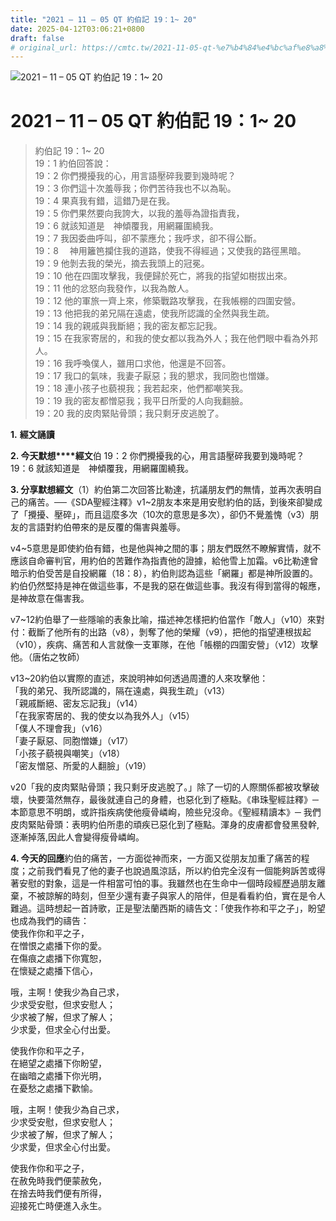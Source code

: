 ```yaml
---
title: "2021 – 11 – 05 QT 約伯記 19：1~ 20"
date: 2025-04-12T03:06:21+0800
draft: false
# original_url: https://cmtc.tw/2021-11-05-qt-%e7%b4%84%e4%bc%af%e8%a8%98-19%ef%bc%9a1-20
---
```


![2021 – 11 – 05 QT 約伯記 19：1~ 20](/images/qt.jpg   "2021 – 11 – 05 QT 約伯記 19：1~ 20")

# 2021 – 11 – 05 QT 約伯記 19：1~ 20

> 約伯記 19：1~ 20  
> 19：1 約伯回答說：  
> 19：2 你們攪擾我的心，用言語壓碎我要到幾時呢？  
> 19：3 你們這十次羞辱我；你們苦待我也不以為恥。  
> 19：4 果真我有錯，這錯乃是在我。  
> 19：5 你們果然要向我誇大，以我的羞辱為證指責我，  
> 19：6 就該知道是　神傾覆我，用網羅圍繞我。  
> 19：7 我因委曲呼叫，卻不蒙應允；我呼求，卻不得公斷。  
> 19：8 　神用籬笆攔住我的道路，使我不得經過；又使我的路徑黑暗。  
> 19：9 他剝去我的榮光，摘去我頭上的冠冕。  
> 19：10 他在四圍攻擊我，我便歸於死亡，將我的指望如樹拔出來。  
> 19：11 他的忿怒向我發作，以我為敵人。  
> 19：12 他的軍旅一齊上來，修築戰路攻擊我，在我帳棚的四圍安營。  
> 19：13 他把我的弟兄隔在遠處，使我所認識的全然與我生疏。  
> 19：14 我的親戚與我斷絕；我的密友都忘記我。  
> 19：15 在我家寄居的，和我的使女都以我為外人；我在他們眼中看為外邦人。  
> 19：16 我呼喚僕人，雖用口求他，他還是不回答。  
> 19：17 我口的氣味，我妻子厭惡；我的懇求，我同胞也憎嫌。  
> 19：18 連小孩子也藐視我；我若起來，他們都嘲笑我。  
> 19：19 我的密友都憎惡我；我平日所愛的人向我翻臉。  
> 19：20 我的皮肉緊貼骨頭；我只剩牙皮逃脫了。

**1.** **經文誦讀**

**2. 今天默想****經文**伯 19：2 你們攪擾我的心，用言語壓碎我要到幾時呢？  
19：6 就該知道是　神傾覆我，用網羅圍繞我。

**3. 分享默想經文**（1）約伯第二次回答比勒達，抗議朋友們的無情，並再次表明自己的痛苦。──《SDA聖經注釋》v1~2朋友本來是用安慰約伯的話，到後來卻變成了「攪擾、壓碎」，而且這麼多次（10次的意思是多次），卻仍不覺羞愧（v3）朋友的言語對約伯帶來的是反覆的傷害與羞辱。

v4~5意思是即使約伯有錯，也是他與神之間的事；朋友們既然不瞭解實情，就不應該自命審判官，用約伯的苦難作為指責他的證據，給他雪上加霜。v6比勒達曾暗示約伯受苦是自投網羅（18：8），約伯則認為這些「網羅」都是神所設置的。約伯仍然堅持是神在做這些事，不是我的惡在做這些事。我沒有得到當得的報應，是神故意在傷害我。

v7~12約伯舉了一些隱喻的表象比喻，描述神怎樣把約伯當作「敵人」（v10）來對付：截斷了他所有的出路（v8），剝奪了他的榮耀（v9），把他的指望連根拔起（v10），疾病、痛苦和人言就像一支軍隊，在他「帳棚的四圍安營」（v12）攻擊他。（唐佑之牧師）

v13~20約伯以實際的直述，來說明神如何透過周遭的人來攻擊他：  
「我的弟兄、我所認識的，隔在遠處，與我生疏」（v13）  
「親戚斷絕、密友忘記我」（v14）  
「在我家寄居的、我的使女以為我外人」（v15）  
「僕人不理會我」（v16）  
「妻子厭惡、同胞憎嫌」（v17）  
「小孩子藐視與嘲笑」（v18）  
「密友憎惡、所愛的人翻臉」（v19）

v20「我的皮肉緊貼骨頭；我只剩牙皮逃脫了。」除了一切的人際關係都被攻擊破壞，快要蕩然無存，最後就連自己的身體，也惡化到了極點。《串珠聖經註釋》─本節意思不明朗，或許指疾病使他瘦骨嶙峋，險些兒沒命。《聖經精讀本》─ 我們皮肉緊貼骨頭：表明約伯所患的頑疾已惡化到了極點。渾身的皮膚都會發黑發幹,逐漸掉落,因此人會變得瘦骨嶙峋。

**4. 今天的回應**約伯的痛苦，一方面從神而來，一方面又從朋友加重了痛苦的程度；之前我們看見了他的妻子也說過風涼話，所以約伯完全沒有一個能夠訴苦或得著安慰的對象，這是一件相當可怕的事。我雖然也在生命中一個時段經歷過朋友離棄，不被諒解的時刻，但至少還有妻子與家人的陪伴，但是看看約伯，實在是令人難過。這時想起一首詩歌，正是聖法蘭西斯的禱告文：「使我作祢和平之子」，盼望也成為我們的禱告：  
使我作你和平之子，  
在憎恨之處播下你的愛。  
在傷痕之處播下你寬恕，  
在懷疑之處播下信心，

哦，主啊！使我少為自己求，  
少求受安慰，但求安慰人；  
少求被了解，但求了解人；  
少求愛，但求全心付出愛。

使我作你和平之子，  
在絕望之處播下你盼望，  
在幽暗之處播下你光明，  
在憂愁之處播下歡愉。

哦，主啊！使我少為自己求，  
少求受安慰，但求安慰人；  
少求被了解，但求了解人；  
少求愛，但求全心付出愛。

使我作你和平之子，  
在赦免時我們便蒙赦免，  
在捨去時我們便有所得，  
迎接死亡時便進入永生。
